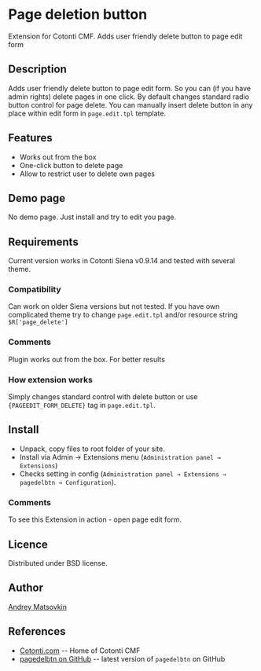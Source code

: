 Page deletion button
====================

Extension for Cotonti CMF. Adds user friendly delete button to page edit form

Description
-----------

Adds user friendly delete button to page edit form. So you can (if you have admin rights)
delete pages in one click.
By default changes standard radio button control for page delete.
You can manually insert delete button in any place within edit form in `page.edit.tpl` template.

Features
--------

* Works out from the box
* One-click button to delete page
* Allow to restrict user to delete own pages 

Demo page
---------

No demo page. Just install and try to edit you page.

Requirements
------------

Current version works in Cotonti Siena v0.9.14 and tested with several theme.

### Compatibility

Can work on older Siena versions but not tested.
If you have own complicated theme try to change `page.edit.tpl` and/or resource string `$R['page_delete']`


### Comments

Plugin works out from the box. For better results 


### How extension works

Simply changes standard control with delete button or use `{PAGEEDIT_FORM_DELETE}` tag in `page.edit.tpl`.


Install
-------

* Unpack, copy files to root folder of your site.
* Install via Admin → Extensions menu (`Administration panel → Extensions`)
* Checks setting in config (`Administration panel → Extensions → pagedelbtn → Configuration`).

### Comments

To see this Extension in action - open page edit form. 

Licence
-------

Distributed under BSD license.


Author
------

[Andrey Matsovkin](https://github.com/macik/)

References
----------

* [Cotonti.com](http://Cotonti.com/) -- Home of Cotonti CMF
* [pagedelbtn on GitHub](https://github.com/macik/cot-pagedelbtn) -- latest version of `pagedelbtn` on GitHub